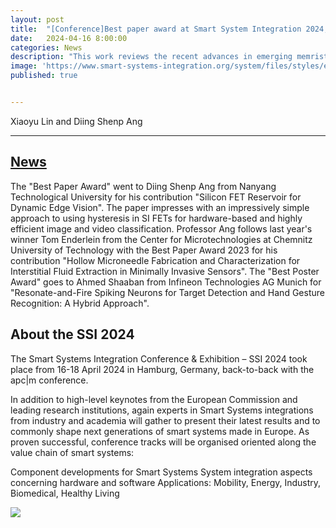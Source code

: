 ```yaml
---
layout: post
title:  "[Conference]Best paper award at Smart System Integration 2024, Hamborg"
date:   2024-04-16 8:00:00
categories: News
description: "This work reviews the recent advances in emerging memristive devices for artificial neuron and synapse applications, including memory and data-processing ability: the physics and characteristics are discussed first, i.e., valence changing, electrochemical metallization, phase changing, interfaced-controlling, charge-trapping, ferroelectric tunnelling, and spin-transfer torquing. Next, we propose a universal benchmark for the artificial synapse and neuron devices on spiking energy consumption, standby power consumption, and spike timing. Based on the benchmark, we address the challenges, suggest the guidelines for intra-device and inter-device design, and provide an outlook for the neuromorphic applications of resistive switching-based artificial neuron and synapse devices."
image: 'https://www.smart-systems-integration.org/system/files/styles/eposs_content_half_eposs_xl_2x/private/image/visual-mit-EPoSS-pre-event.PNG?itok=4Q727ZCi'
published: true


---
```

Xiaoyu Lin and Diing Shenp Ang

---

## [News](https://www.smart-systems-integration.org/event/smart-systems-integration-ssi-2024)

The "Best Paper Award" went to Diing Shenp Ang from Nanyang Technological University for his contribution "Silicon FET Reservoir for Dynamic Edge Vision". The paper impresses with an impressively simple approach to using hysteresis in SI FETs for hardware-based and highly efficient image and video classification. Professor Ang follows last year's winner Tom Enderlein from the Center for Microtechnologies at Chemnitz University of Technology with the Best Paper Award 2023 for his contribution "Hollow Microneedle Fabrication and Characterization for Interstitial Fluid Extraction in Minimally Invasive Sensors". The "Best Poster Award" goes to Ahmed Shaaban from Infineon Technologies AG Munich for "Resonate-and-Fire Spiking Neurons for Target Detection and Hand Gesture Recognition: A Hybrid Approach".

## About the SSI 2024

The Smart Systems Integration Conference & Exhibition – SSI 2024 took place from 16-18 April 2024 in Hamburg, Germany, back-to-back with the apc|m conference.

In addition to high-level keynotes from the European Commission and leading research institutions, again experts in Smart Systems integrations from industry and academia will gather to present their latest results and to commonly shape next generations of smart systems made in Europe. As proven successful, conference tracks will be organised oriented along the value chain of smart systems:

Component developments for Smart Systems
System integration aspects concerning hardware and software
Applications: Mobility, Energy, Industry, Biomedical, Healthy Living


![](https://www.smart-systems-integration.org/system/files/styles/eposs_content_half_eposs_xl_2x/private/image/visual-mit-EPoSS-pre-event.PNG?itok=4Q727ZCi)

